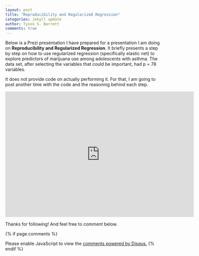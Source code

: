 ```yaml
---
layout: post
title: "Reproducibility and Regularized Regression"
categories: jekyll update
author: Tyson S. Barrett
comments: true
---
```


Below is a Prezi presentation I have prepared for a presentation I am doing on **Reproducibility and Regularized Regression**. It briefly presents a step by step on how to use regularized regression (specifically elastic net) to explore predictors of marijuana use among adolescents with asthma. The data set, after selecting the variables that could be important, had p = 78 variables. 

It does not provide code on actually performing it. For that, I am going to post another time with the code and the reasoning behind each step.

<iframe id="iframe_container" frameborder="0" webkitallowfullscreen="" mozallowfullscreen="" allowfullscreen="" width="600" height="400" src="https://prezi.com/embed/jjw8kev_00qk/?bgcolor=ffffff&amp;lock_to_path=1&amp;autoplay=0&amp;autohide_ctrls=0&amp;landing_data=bHVZZmNaNDBIWnNjdEVENDRhZDFNZGNIUE43MHdLNWpsdFJLb2ZHanI0am1TWHIwR0RnL09jSVkzVEx0OEVtakFnPT0&amp;landing_sign=i8yXOpqg1v3U0Si_kylHELbHCAb31NVPpqIN204PjvM"></iframe>

Thanks for following! And feel free to comment below.


{% if page.comments %} 
<div id="disqus_thread"></div>
<script>
    /**
     *  RECOMMENDED CONFIGURATION VARIABLES: EDIT AND UNCOMMENT THE SECTION BELOW TO INSERT DYNAMIC VALUES FROM YOUR PLATFORM OR CMS.
     *  LEARN WHY DEFINING THESE VARIABLES IS IMPORTANT: https://disqus.com/admin/universalcode/#configuration-variables
     */
    /*
    var disqus_config = function () {
        this.page.url = page.url;  // Replace PAGE_URL with your page's canonical URL variable
        this.page.identifier = page.identifer; // Replace PAGE_IDENTIFIER with your page's unique identifier variable
    };
    */
    (function() {  // DON'T EDIT BELOW THIS LINE
        var d = document, s = d.createElement('script');
        
        s.src = '//tysonstanley.disqus.com/embed.js';
        
        s.setAttribute('data-timestamp', +new Date());
        (d.head || d.body).appendChild(s);
    })();
</script>
<noscript>Please enable JavaScript to view the <a href="https://disqus.com/?ref_noscript" rel="nofollow">comments powered by Disqus.</a></noscript>
{% endif %}


